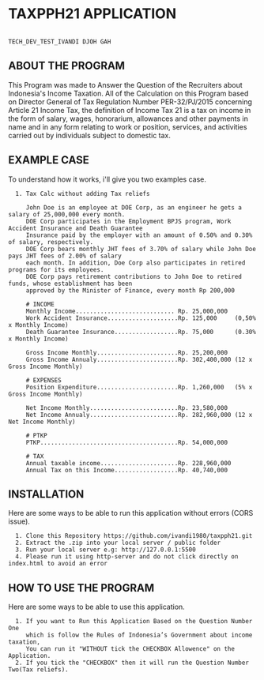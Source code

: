 # TAXPPH21 APPLICATION

                                                                             TECH_DEV_TEST_IVANDI DJOH GAH 

## ABOUT THE PROGRAM
   This Program was made to Answer the Question of the Recruiters about Indonesia's Income Taxation. 
   All of the Calculation on this Program based on Director General of Tax Regulation Number PER-32/PJ/2015 
   concerning Article 21 Income Tax, the definition of Income Tax 21 is a tax on income in the form of salary, 
   wages, honorarium, allowances and other payments in name and in any form relating to work or position, 
   services, and activities carried out by individuals subject to domestic tax.

## EXAMPLE CASE
   To understand how it works, i'll give you two examples case.
   
      1. Tax Calc without adding Tax reliefs
      
         John Doe is an employee at DOE Corp, as an engineer he gets a salary of 25,000,000 every month.
         DOE Corp participates in the Employment BPJS program, Work Accident Insurance and Death Guarantee 
         Insurance paid by the employer with an amount of 0.50% and 0.30% of salary, respectively.
         DOE Corp bears monthly JHT fees of 3.70% of salary while John Doe pays JHT fees of 2.00% of salary 
         each month. In addition, Doe Corp also participates in retired programs for its employees.
         DOE Corp pays retirement contributions to John Doe to retired funds, whose establishment has been 
         approved by the Minister of Finance, every month Rp 200,000
         
         # INCOME
         Monthly Income............................ Rp. 25,000,000
         Work Accident Insurance....................Rp. 125,000     (0,50% x Monthly Income)
         Death Guarantee Insurance..................Rp. 75,000      (0.30% x Monthly Income)
         
         Gross Income Monthly.......................Rp. 25,200,000
         Gross Income Annualy.......................Rp. 302,400,000 (12 x Gross Income Monthly)
         
         # EXPENSES
         Position Expenditure.......................Rp. 1,260,000   (5% x Gross Income Monthly)  
         
         Net Income Monthly.........................Rp. 23,580,000
         Net Income Annualy.........................Rp. 282,960,000 (12 x Net Income Monthly)
         
         # PTKP
         PTKP.......................................Rp. 54,000,000
         
         # TAX
         Annual taxable income......................Rp. 228,960,000
         Annual Tax on this Income..................Rp. 40,740,000
         
   
## INSTALLATION
   Here are some ways to be able to run this application without errors (CORS issue).

      1. Clone this Repository https://github.com/ivandi1980/taxpph21.git
      2. Extract the .zip into your local server / public folder
      3. Run your local server e.g: http://127.0.0.1:5500
      4. Please run it using http-server and do not click directly on index.html to avoid an error

## HOW TO USE THE PROGRAM
   Here are some ways to be able to use this application.
   
      1. If you want to Run this Application Based on the Question Number One 
         which is follow the Rules of Indonesia’s Government about income taxation, 
         You can run it "WITHOUT tick the CHECKBOX Allowence" on the Application.
      2. If you tick the "CHECKBOX" then it will run the Question Number Two(Tax reliefs).
